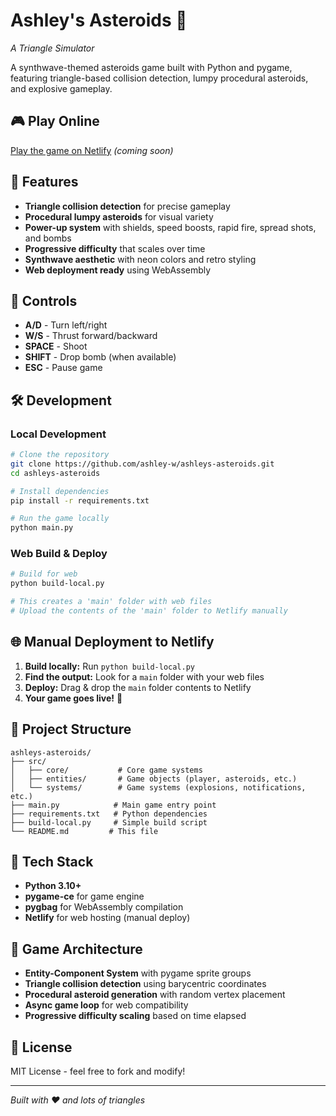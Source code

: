 # Ashley's Asteroids 🔺
*A Triangle Simulator*

A synthwave-themed asteroids game built with Python and pygame, featuring triangle-based collision detection, lumpy procedural asteroids, and explosive gameplay.

## 🎮 Play Online
[Play the game on Netlify](https://your-netlify-url.netlify.app) *(coming soon)*

## 🚀 Features
- **Triangle collision detection** for precise gameplay
- **Procedural lumpy asteroids** for visual variety
- **Power-up system** with shields, speed boosts, rapid fire, spread shots, and bombs
- **Progressive difficulty** that scales over time
- **Synthwave aesthetic** with neon colors and retro styling
- **Web deployment ready** using WebAssembly

## 🎯 Controls
- **A/D** - Turn left/right
- **W/S** - Thrust forward/backward
- **SPACE** - Shoot
- **SHIFT** - Drop bomb (when available)
- **ESC** - Pause game

## 🛠️ Development

### Local Development
```bash
# Clone the repository
git clone https://github.com/ashley-w/ashleys-asteroids.git
cd ashleys-asteroids

# Install dependencies
pip install -r requirements.txt

# Run the game locally
python main.py
```

### Web Build & Deploy
```bash
# Build for web
python build-local.py

# This creates a 'main' folder with web files
# Upload the contents of the 'main' folder to Netlify manually
```

## 🌐 Manual Deployment to Netlify

1. **Build locally:** Run `python build-local.py`
2. **Find the output:** Look for a `main` folder with your web files
3. **Deploy:** Drag & drop the `main` folder contents to Netlify
4. **Your game goes live!** 🔺

## 📁 Project Structure
```
ashleys-asteroids/
├── src/
│   ├── core/           # Core game systems
│   ├── entities/       # Game objects (player, asteroids, etc.)
│   └── systems/        # Game systems (explosions, notifications, etc.)
├── main.py            # Main game entry point
├── requirements.txt   # Python dependencies
├── build-local.py     # Simple build script
└── README.md         # This file
```

## 🎨 Tech Stack
- **Python 3.10+**
- **pygame-ce** for game engine
- **pygbag** for WebAssembly compilation
- **Netlify** for web hosting (manual deploy)

## 🔧 Game Architecture
- **Entity-Component System** with pygame sprite groups
- **Triangle collision detection** using barycentric coordinates
- **Procedural asteroid generation** with random vertex placement
- **Async game loop** for web compatibility
- **Progressive difficulty scaling** based on time elapsed

## 📝 License
MIT License - feel free to fork and modify!

---
*Built with ❤️ and lots of triangles*
